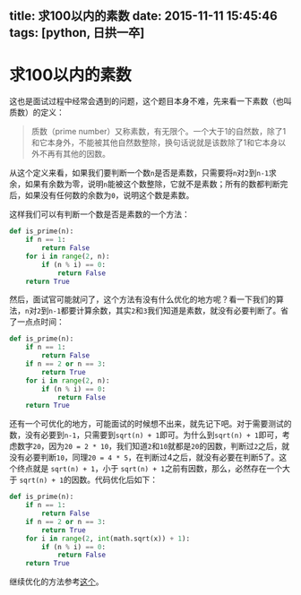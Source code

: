 title: 求100以内的素数
date: 2015-11-11 15:45:46
tags: [python,  日拱一卒]
---

# 求100以内的素数

这也是面试过程中经常会遇到的问题，这个题目本身不难，先来看一下素数（也叫质数）的定义：
> 质数（prime number）又称素数，有无限个。一个大于1的自然数，除了1和它本身外，不能被其他自然数整除，换句话说就是该数除了1和它本身以外不再有其他的因数。

<!--more-->

从这个定义来看，如果我们要判断一个数`n`是否是素数，只需要将`n`对`2`到`n-1`求余，如果有余数为零，说明`n`能被这个数整除，它就不是素数；所有的数都判断完后，如果没有任何数的余数为`0`，说明这个数是素数。

这样我们可以有判断一个数是否是素数的一个方法：
```python
def is_prime(n):
    if n == 1:
        return False
    for i in range(2, n):
        if (n % i) == 0:
            return False
    return True
```

然后，面试官可能就问了，这个方法有没有什么优化的地方呢？看一下我们的算法，`n`对`2`到`n-1`都要计算余数，其实`2`和`3`我们知道是素数，就没有必要判断了。省了一点点时间：
```python
def is_prime(n):
    if n == 1:
        return False
    if n == 2 or n == 3:
        return True
    for i in range(2, n):
        if (n % i) == 0:
            return False
    return True
```

还有一个可优化的地方，可能面试的时候想不出来，就先记下吧。对于需要测试的数，没有必要到`n-1`，只需要到`sqrt(n) + 1`即可。为什么到`sqrt(n) + 1`即可，考虑数字`20`，因为`20 = 2 * 10`，我们知道`2`和`10`就都是`20`的因数，判断过`2`之后，就没有必要判断`10`，同理`20 = 4 * 5`，在判断过4之后，就没有必要在判断5了。这个终点就是 `sqrt(n) + 1`，小于 `sqrt(n) + 1`之前有因数，那么，必然存在一个大于 `sqrt(n) + 1`的因数。代码优化后如下：
```python
def is_prime(n):
    if n == 1:
        return False
    if n == 2 or n == 3:
        return True
    for i in range(2, int(math.sqrt(x)) + 1):
        if (n % i) == 0:
            return False
    return True
```

继续优化的方法参考[这个](http://stackoverflow.com/questions/15285534/isprime-function-for-python-language)。


